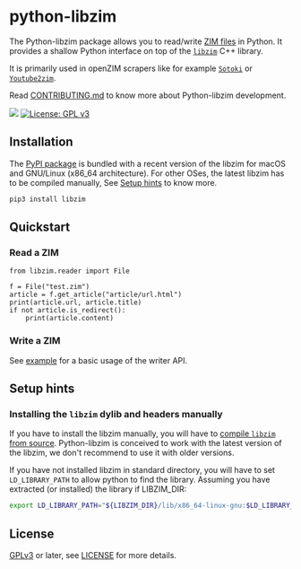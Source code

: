 # python-libzim

The Python-libzim package allows you to read/write [ZIM
files](https://openzim.org) in Python. It provides a shallow Python
interface on top of the [`libzim`](https://github.com/openzim/libzim)
C++ library.

It is primarily used in openZIM scrapers like for example
[`Sotoki`](https://github.com/openzim/sotoki) or
[`Youtube2zim`](https://github.com/openzim/youtube).

Read [CONTRIBUTING.md](./CONTRIBUTING.md) to know more about
Python-libzim development.

[![](https://img.shields.io/pypi/v/libzim.svg)](https://pypi.python.org/pypi/libzim)
[![License: GPL v3](https://img.shields.io/badge/License-GPLv3-blue.svg)](https://www.gnu.org/licenses/gpl-3.0)

## Installation

The [PyPI package](https://pypi.org/project/libzim/) is bundled with a
recent version of the libzim for macOS and GNU/Linux (x86_64
architecture). For other OSes, the latest libzim has to be
compiled manually, See [Setup hints](#setup-hints) to know more.

```bash
pip3 install libzim
```

## Quickstart

### Read a ZIM

```python3
from libzim.reader import File

f = File("test.zim")
article = f.get_article("article/url.html")
print(article.url, article.title)
if not article.is_redirect():
    print(article.content)
```

### Write a ZIM

See [example](examples/basic_writer.py) for a basic usage of the
writer API.

## Setup hints

### Installing the `libzim` dylib and headers manually

If you have to install the libzim manually, you will have to [compile
`libzim` from
source](https://github.com/openzim/libzim). Python-libzim is conceived
to work with the latest version of the libzim, we don't recommend to
use it with older versions.

If you have not installed libzim in standard directory, you will have
to set `LD_LIBRARY_PATH` to allow python to find the library. Assuming
you have extracted (or installed) the library if LIBZIM_DIR:

```bash
export LD_LIBRARY_PATH="${LIBZIM_DIR}/lib/x86_64-linux-gnu:$LD_LIBRARY_PATH"
```

## License

[GPLv3](https://www.gnu.org/licenses/gpl-3.0) or later, see
[LICENSE](LICENSE) for more details.

